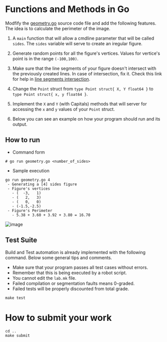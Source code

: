 Functions and Methods in Go
===========================

Modfify the [geometry.go](./geometry.go) source code file and add the
following features. The idea is to calculate the perimeter of the
image.

1. A `main` function that will allow a cmdline parameter that will be called `sides`. The `sides` variable will serve to create an iregular figure.

2. Generate random points for all the figure's vertices. Values for vertice's point is in the range `(-100,100)`.

3. Make sure that the line segments of your figure doesn't intersect with the previously created lines. In case of intersection, fix it. Check this link for help in
[line segments intersection](https://www.geeksforgeeks.org/check-if-two-given-line-segments-intersect/).

4. Change the `Point` struct from `type Point struct{ X, Y float64 }` to `type Point struct{ x, y float64 }`.

5. Implement the `X` and `Y` (with Capitals)  methods  that will server for accessing the `x` and `y` values of your `Point` struct.

6. Below you can see an example on how your program should run and its output.


How to run
----------
- Command form
```
# go run geometry.go <number_of_sides>
```

- Sample execution
```
go run geometry.go 4
 - Generating a [4] sides figure
 - Figure's vertices
   - (  -3,   1)
   - (   2,   3)
   - (   0,   0)
   - (-1.5,-2.5)
 - Figure's Perimeter
   - 5.38 + 3.60 + 3.92 + 3.80 = 16.70
```

![image](image.png)

Test Suite
----------
Build and Test automation is already implemented with the following command. Below some general tips and comments.

- Make sure that your program passes all test cases without errors.
- Remember that this is being executed by a robot script.
- You cannot edit the `lab.mk` file.
- Failed compilation or segmentation faults means 0-graded.
- Failed tests will be properly discounted from total grade.

```
make test
```

How to submit your work
=======================
```
cd ..
make submit
```

